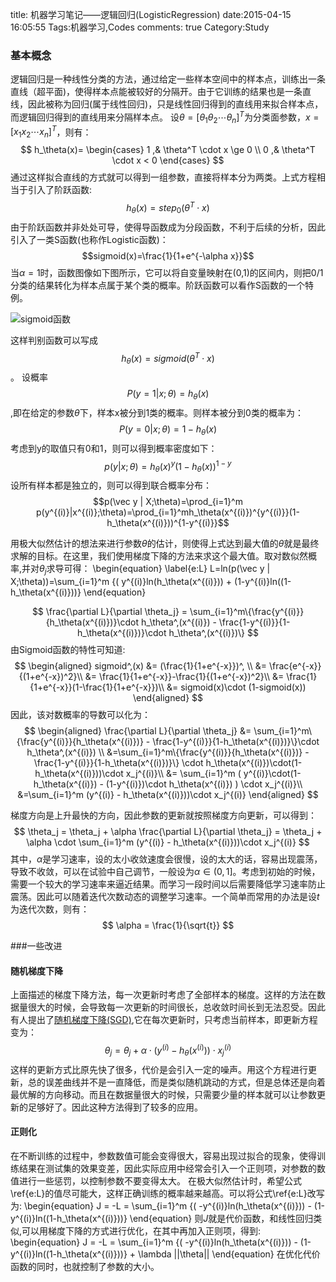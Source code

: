 title: 机器学习笔记——逻辑回归(LogisticRegression)
date:2015-04-15 16:05:55
Tags:机器学习,Codes
comments: true 
Category:Study

### 基本概念
逻辑回归是一种线性分类的方法，通过给定一些样本空间中的样本点，训练出一条直线（超平面)，使得样本点能被较好的分隔开。由于它训练的结果也是一条直线，因此被称为回归(属于线性回归)，只是线性回归得到的直线用来拟合样本点，而逻辑回归得到的直线用来分隔样本点。
设$\theta=[\theta_1 \theta_2 \cdots \theta_n]^T$为分类面参数，$x=[x_1 x_2 \cdots x_n]^T$，则有：
$$
h_\theta(x)=
\begin{cases}
1 ,& \theta^T \cdot x \ge 0 \\
0 ,& \theta^T \cdot x < 0
\end{cases}
$$
通过这样拟合直线的方式就可以得到一组参数，直接将样本分为两类。上式方程相当于引入了阶跃函数:
$$
h_\theta(x)=step_0(\theta^T \cdot x)
$$
由于阶跃函数并非处处可导，使得导函数成为分段函数，不利于后续的分析，因此引入了一类S函数(也称作Logistic函数)：
$$sigmoid(x)=\frac{1}{1+e^{-\alpha x}}$$
当$\alpha=1$时，函数图像如下图所示，它可以将自变量映射在(0,1)的区间内，则把0/1分类的结果转化为样本点属于某个类的概率。阶跃函数可以看作S函数的一个特例。

![sigmoid函数](/image/sigmoid.png)

这样判别函数可以写成
$$ h_\theta(x)=sigmoid(\theta^T \cdot x)$$。
设概率 $$P(y=1|x;\theta)=h_\theta(x)$$,即在给定的参数$\theta$下，样本x被分到1类的概率。则样本被分到0类的概率为：
$$P(y=0|x;\theta)=1-h_\theta(x)$$
考虑到y的取值只有0和1，则可以得到概率密度如下：
$$
p(y|x;\theta)=h_\theta(x)^y(1-h_\theta(x))^{1-y}
$$
设所有样本都是独立的，则可以得到联合概率分布：
$$p(\vec y | X;\theta)=\prod_{i=1}^m p(y^{(i)}|x^{(i)};\theta)=\prod_{i=1}^mh_\theta(x^{(i)})^{y^{(i)}}(1-h_\theta(x^{(i)}))^{1-y^{(i)}}$$

用极大似然估计的想法来进行参数$\theta$的估计，则使得上式达到最大值的$\theta$就是最终求解的目标。在这里，我们使用梯度下降的方法来求这个最大值。取对数似然概率,并对$\theta_j$求导可得：
\begin{equation}
\label{e:L}
 L=ln(p(\vec y | X;\theta))=\sum_{i=1}^m \{( y^{(i)}ln(h_\theta(x^{(i)})) + (1-y^{(i)}ln((1-h_\theta(x^{(i)}))\}
\end{equation}

$$ \frac{\partial L}{\partial \theta_j} = \sum_{i=1}^m\{\frac{y^{(i)}}{h_\theta(x^{(i)})}\cdot h_\theta^,(x^{(i)}) -
\frac{1-y^{(i)}}{1-h_\theta(x^{(i)})}\cdot h_\theta^,(x^{(i)})\}
$$
由Sigmoid函数的特性可知道:
$$
\begin{aligned}
 sigmoid^,(x) &= (\frac{1}{1+e^{-x}})^, \\
              &= \frac{e^{-x}}{(1+e^{-x})^2}\\
              &= \frac{1}{1+e^{-x}}-\frac{1}{(1+e^{-x})^2}\\
              &= \frac{1}{1+e^{-x}}(1-\frac{1}{1+e^{-x}})\\
              &= sigmoid(x)\cdot (1-sigmoid(x))
\end{aligned}
$$
因此，该对数概率的导数可以化为：
$$ 
\begin{aligned}
\frac{\partial L}{\partial \theta_j} &= \sum_{i=1}^m\{\frac{y^{(i)}}{h_\theta(x^{(i)})} -
\frac{1-y^{(i)}}{1-h_\theta(x^{(i)})}\}\cdot h_\theta^,(x^{(i)}) \\
&=\sum_{i=1}^m\{\frac{y^{(i)}}{h_\theta(x^{(i)})} -
\frac{1-y^{(i)}}{1-h_\theta(x^{(i)})}\} \cdot h_\theta(x^{(i)})\cdot(1-h_\theta(x^{(i)}))\cdot x_j^{(i)}\\
&= \sum_{i=1}^m ( y^{(i)}\cdot(1-h_\theta(x^{(i)}) -
(1-y^{(i)})\cdot h_\theta(x^{(i)}) ) \cdot x_j^{(i)}\\
&=\sum_{i=1}^m (y^{(i)} -  h_\theta(x^{(i)}))\cdot x_j^{(i)}
\end{aligned}
$$

梯度方向是上升最快的方向，因此参数的更新就按照梯度方向更新，可以得到：
$$
\theta_j = \theta_j + \alpha \frac{\partial L}{\partial \theta_j} = \theta_j + \alpha \cdot \sum_{i=1}^m (y^{(i)} -  h_\theta(x^{(i)}))\cdot x_j^{(i)}
$$
其中，$\alpha$是学习速率，设的太小收敛速度会很慢，设的太大的话，容易出现震荡，导致不收敛，可以在试验中自己调节，一般设为$\alpha \in (0,1]$。考虑到初始的时候，需要一个较大的学习速率来逼近结果。而学习一段时间以后需要降低学习速率防止震荡。因此可以随着迭代次数动态的调整学习速率。一个简单而常用的办法是设$t$为迭代次数，则有： 
$$
\alpha = \frac{1}{\sqrt{t}}
$$

###一些改进

#### 随机梯度下降
上面描述的梯度下降方法，每一次更新时考虑了全部样本的梯度。这样的方法在数据量很大的时候，会导致每一次更新的时间很长，总收敛时间长到无法忍受。因此有人提出了[随机梯度下降(SGD)](http://en.wikipedia.org/wiki/Stochastic_gradient_descent),它在每次更新时，只考虑当前样本，即更新方程变为：
$$
\theta_j =  \theta_j + \alpha \cdot (y^{(i)} -  h_\theta(x^{(i)}))\cdot x_j^{(i)}
$$
这样的更新方式比原先快了很多，代价是会引入一定的噪声。用这个方程进行更新，总的误差曲线并不是一直降低，而是类似随机跳动的方式，但是总体还是向着最优解的方向移动。而且在数据量很大的时候，只需要少量的样本就可以让参数更新的足够好了。因此这种方法得到了较多的应用。

#### 正则化
在不断训练的过程中，参数数值可能会变得很大，容易出现过拟合的现象，使得训练结果在测试集的效果变差，因此实际应用中经常会引入一个正则项，对参数的数值进行一些惩罚，以控制参数不要变得太大。
在极大似然估计时，希望公式\ref{e:L}的值尽可能大，这样正确训练的概率越来越高。可以将公式\ref{e:L}改写为:
\begin{equation}
J = -L = \sum_{i=1}^m \{( -y^{(i)}ln(h_\theta(x^{(i)})) - (1-y^{(i)}ln((1-h_\theta(x^{(i)}))\}
\end{equation}
则$J$就是代价函数，和线性回归类似,可以用梯度下降的方式进行优化，在其中再加入正则项，得到:
\begin{equation}
J = -L = \sum_{i=1}^m \{( -y^{(i)}ln(h_\theta(x^{(i)})) - (1-y^{(i)}ln((1-h_\theta(x^{(i)}))\} + \lambda ||\theta||
\end{equation} 
在优化代价函数的同时，也就控制了参数的大小。